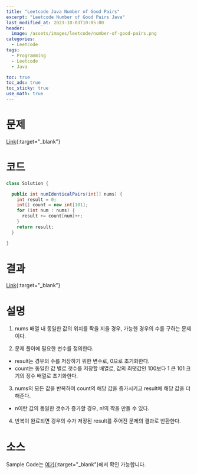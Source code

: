 ```yaml
---
title: "Leetcode Java Number of Good Pairs"
excerpt: "Leetcode Number of Good Pairs Java"
last_modified_at: 2023-10-03T10:05:00
header:
  image: /assets/images/leetcode/number-of-good-pairs.png
categories:
  - Leetcode
tags:
  - Programming
  - Leetcode
  - Java

toc: true
toc_ads: true
toc_sticky: true
use_math: true
---
```

# 문제
[Link](https://leetcode.com/problems/number-of-good-pairs){:target="_blank"}

# 코드
```java
class Solution {

  public int numIdenticalPairs(int[] nums) {
    int result = 0;
    int[] count = new int[101];
    for (int num : nums) {
      result += count[num]++;
    }
    return result;
  }

}
```

# 결과
[Link](https://leetcode.com/problems/number-of-good-pairs/submissions/1065433628/){:target="_blank"}

# 설명
1. nums 배열 내 동일한 값의 위치를 짝을 지을 경우, 가능한 경우의 수를 구하는 문제이다.

2. 문제 풀이에 필요한 변수를 정의한다.
- result는 경우의 수를 저장하기 위한 변수로, 0으로 초기화한다.
- count는 동일한 값 별로 갯수를 저장할 배열로, 값의 최댓값인 100보다 1 큰 101 크기의 정수 배열로 초기화한다.

3. nums의 모든 값을 반복하여 count의 해당 값을 증가시키고 result에 해당 값을 더해준다.
- n이란 값의 동일한 갯수가 증가할 경우, n!의 짝을 만들 수 있다.

4. 반복이 완료되면 겅우의 수가 저장된 result를 주어진 문제의 결과로 반환한다.

# 소스
Sample Code는 [여기](https://github.com/GracefulSoul/leetcode/blob/master/src/main/java/gracefulsoul/problems/NumberOfGoodPairs.java){:target="_blank"}에서 확인 가능합니다.